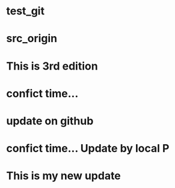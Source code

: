# test_git
# src_origin
# This is 3rd edition
# confict time...
# update on github
# confict time... Update by local P

# This is my new update
